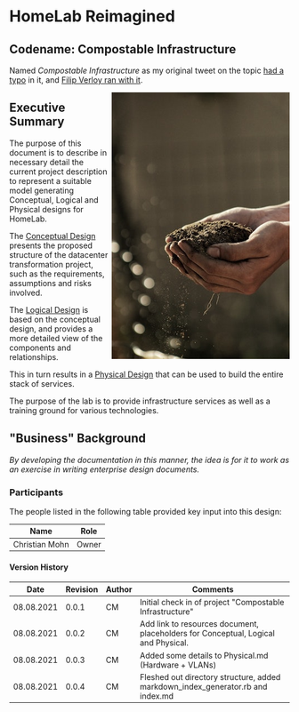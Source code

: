 # HomeLab Reimagined


## Codename: Compostable Infrastructure
Named *Compostable Infrastructure* as my original tweet on the topic [had a typo](https://twitter.com/h0bbel/status/1413047607090352129) in it, and [Filip Verloy ran with it](https://twitter.com/filipv/status/1413048628684414978).

<img align="right" width="320" height="480" src="images/gabriel-jimenez-jin4W1HqgL4-unsplash.jpg">

## Executive Summary

The purpose of this document is to describe in necessary detail the current project description to represent a suitable model generating Conceptual, Logical and Physical designs for HomeLab.

The [Conceptual Design](Conceptual.md) presents the proposed structure of the datacenter transformation project, such as the requirements, assumptions and risks involved.

The [Logical Design](Logical.md) is based on the conceptual design, and provides a more detailed view of the components and relationships.

This in turn results in a [Physical Design](Physical.md) that can be used to build the entire stack of services.

The purpose of the lab is to provide infrastructure services as well as a training ground for various technologies.

## "Business" Background

*By developing the documentation in this manner, the idea is for it to work as an exercise in writing enterprise design documents.*

### Participants

The people listed in the following table provided key input into this design:

|Name|Role|
|---|---|
|Christian Mohn|Owner|

#### Version History

|Date|Revision|Author|Comments|
|---|---|---|---|
|08.08.2021|0.0.1|CM|Initial check in of project "Compostable Infrastructure"
|08.08.2021|0.0.2|CM|Add link to resources document, placeholders for Conceptual, Logical and Physical.
|08.08.2021|0.0.3|CM|Added some details to Physical.md (Hardware + VLANs)
|08.08.2021|0.0.4|CM|Fleshed out directory structure, added markdown_index_generator.rb and index.md